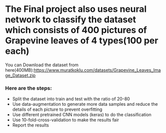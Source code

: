 # The Final project also uses neural network to classify the dataset which consists of 400 pictures of Grapevine leaves of 4 types(100 per each)
You can Download the dataset from here(400MB):https://www.muratkoklu.com/datasets/Grapevine_Leaves_Image_Dataset.zip
### Here are the steps:
-   Split the dataset into train and test with the ratio of 20-80
-   Use data-augmentation to generate more data samples and reduce the details of each picture to prevent overfitting
-   Use different pretrained CNN models (keras) to do the classification
-   Use 10-fold-cross-validation to make the results fair
-   Report the results
